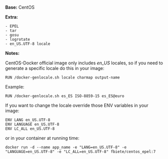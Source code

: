 **Base:** CentOS

**Extra:**

    - EPEL
    - tar
    - gosu
    - logrotate
    - en_US.UTF-8 locale


**Notes:**

CentOS-Docker official image only includes *en_US* locales,
so if you need to generate a specific locale do this in your image:

    RUN /docker-genlocale.sh locale charmap output-name


Example:

    RUN /docker-genlocale.sh es_ES ISO-8859-15 es_ES@euro



If you want to change the locale override those ENV variables in your image:

    ENV LANG en_US.UTF-8
    ENV LANGUAGE en_US.UTF-8
    ENV LC_ALL en_US.UTF-8


or in your container at running time:

    docker run -d --name app_name -e "LANG=en_US.UTF-8" -e "LANGUAGE=en_US.UTF-8" -e "LC_ALL=en_US.UTF-8" fbiete/centos_epel:7